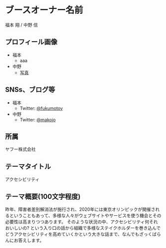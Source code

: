 # ブースオーナー名前
福本 翔 / 中野 信

## プロフィール画像
- 福本
	- aaa
- 中野
	- [写真](https://drive.google.com/open?id=0BzGBjcU__74zSWJad0lMMEphdEU)

## SNSs、ブログ等
- 福本
	- Twitter: [@fukumotoy](https://twitter.com/fukumotoy)
- 中野
	- Twitter: [@makojo](https://twitter.com/makojo)

## 所属
ヤフー株式会社

## テーマタイトル
アクセシビリティ

## テーマ概要(100文字程度)
昨年、障害者差別解消法が施行され、2020年には東京オリンピックが開催されるということもあって、多様な人々がウェブサイトやサービスを使う機会とその必要性は高まりつつあります。
そのような状況の中、アクセシビリティ何それおいしいの? という入り口の話から組織で多様なステイクホルダーを巻き込んでどうアクセシビリティを高めていくかという大きな話まで、なんでもざっくばらんにお答えします。
